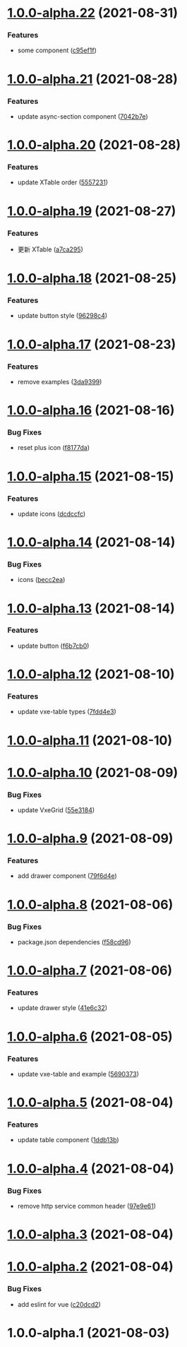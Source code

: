 # [1.0.0-alpha.22](https://github.com/fatesigner/antdvx/compare/v1.0.0-alpha.21...v1.0.0-alpha.22) (2021-08-31)


### Features

* some component ([c95ef1f](https://github.com/fatesigner/antdvx/commit/c95ef1f2d5d285f5ed6eaca9ffacde33e1ecd35d))

# [1.0.0-alpha.21](https://github.com/fatesigner/antdvx/compare/v1.0.0-alpha.20...v1.0.0-alpha.21) (2021-08-28)


### Features

* update async-section component ([7042b7e](https://github.com/fatesigner/antdvx/commit/7042b7ec88ad2174806436ce7ccc49bd8fdb8c70))

# [1.0.0-alpha.20](https://github.com/fatesigner/antdvx/compare/v1.0.0-alpha.19...v1.0.0-alpha.20) (2021-08-28)


### Features

* update XTable order ([5557231](https://github.com/fatesigner/antdvx/commit/55572310c290ed462c422ced3da3b76fee1fa6ec))

# [1.0.0-alpha.19](https://github.com/fatesigner/antdvx/compare/v1.0.0-alpha.18...v1.0.0-alpha.19) (2021-08-27)


### Features

* 更新 XTable ([a7ca295](https://github.com/fatesigner/antdvx/commit/a7ca29537e59544c0f9ad30910808326fd8f670c))

# [1.0.0-alpha.18](https://github.com/fatesigner/antdvx/compare/v1.0.0-alpha.17...v1.0.0-alpha.18) (2021-08-25)


### Features

* update button style ([96298c4](https://github.com/fatesigner/antdvx/commit/96298c45dbe453f40f252fdb70e1a4270cba4408))

# [1.0.0-alpha.17](https://github.com/fatesigner/antdvx/compare/v1.0.0-alpha.16...v1.0.0-alpha.17) (2021-08-23)


### Features

* remove examples ([3da9399](https://github.com/fatesigner/antdvx/commit/3da9399fca6a2ced30e9d361f0a8b10d83aa7d41))

# [1.0.0-alpha.16](https://github.com/fatesigner/antdvx/compare/v1.0.0-alpha.15...v1.0.0-alpha.16) (2021-08-16)


### Bug Fixes

* reset plus icon ([f8177da](https://github.com/fatesigner/antdvx/commit/f8177da032fc0a545f5a5afca3ec5d5c648a4ae7))

# [1.0.0-alpha.15](https://github.com/fatesigner/antdvx/compare/v1.0.0-alpha.14...v1.0.0-alpha.15) (2021-08-15)


### Features

* update icons ([dcdccfc](https://github.com/fatesigner/antdvx/commit/dcdccfc44585828746a182e4cb94ef2b8e4feeb0))

# [1.0.0-alpha.14](https://github.com/fatesigner/antdvx/compare/v1.0.0-alpha.13...v1.0.0-alpha.14) (2021-08-14)


### Bug Fixes

* icons ([becc2ea](https://github.com/fatesigner/antdvx/commit/becc2eaa00b26d5bb8e670f55ba3764ae9083a8d))

# [1.0.0-alpha.13](https://github.com/fatesigner/antdvx/compare/v1.0.0-alpha.12...v1.0.0-alpha.13) (2021-08-14)


### Features

* update button ([f6b7cb0](https://github.com/fatesigner/antdvx/commit/f6b7cb02607a19b004343cbc6191345d6af7af98))

# [1.0.0-alpha.12](https://github.com/fatesigner/antdvx/compare/v1.0.0-alpha.11...v1.0.0-alpha.12) (2021-08-10)


### Features

* update vxe-table types ([7fdd4e3](https://github.com/fatesigner/antdvx/commit/7fdd4e34db0282d82e1e32a388f0fb1ac4a729f8))

# [1.0.0-alpha.11](https://github.com/fatesigner/antdvx/compare/v1.0.0-alpha.10...v1.0.0-alpha.11) (2021-08-10)

# [1.0.0-alpha.10](https://github.com/fatesigner/antdvx/compare/v1.0.0-alpha.9...v1.0.0-alpha.10) (2021-08-09)


### Bug Fixes

* update VxeGrid ([55e3184](https://github.com/fatesigner/antdvx/commit/55e31846ed669e40cb1dcfb16e6bda354ccfc48e))

# [1.0.0-alpha.9](https://github.com/fatesigner/antdvx/compare/v1.0.0-alpha.8...v1.0.0-alpha.9) (2021-08-09)


### Features

* add drawer component ([79f6d4e](https://github.com/fatesigner/antdvx/commit/79f6d4e7deb9c5c059fa0269675b9e34afec187a))

# [1.0.0-alpha.8](https://github.com/fatesigner/antdvx/compare/v1.0.0-alpha.7...v1.0.0-alpha.8) (2021-08-06)


### Bug Fixes

* package.json dependencies ([f58cd96](https://github.com/fatesigner/antdvx/commit/f58cd96ea94ec1b5b5050d356b3e3444b7a5ccb8))

# [1.0.0-alpha.7](https://github.com/fatesigner/antdvx/compare/v1.0.0-alpha.6...v1.0.0-alpha.7) (2021-08-06)


### Features

* update drawer style ([41e6c32](https://github.com/fatesigner/antdvx/commit/41e6c32c472b7030a4909d85ad13867b12e1c141))

# [1.0.0-alpha.6](https://github.com/fatesigner/antdvx/compare/v1.0.0-alpha.5...v1.0.0-alpha.6) (2021-08-05)


### Features

* update vxe-table and example ([5690373](https://github.com/fatesigner/antdvx/commit/569037303c886fb79280c9dd08f8683ab6f121a2))

# [1.0.0-alpha.5](https://github.com/fatesigner/antdvx/compare/v1.0.0-alpha.4...v1.0.0-alpha.5) (2021-08-04)


### Features

* update table component ([1ddb13b](https://github.com/fatesigner/antdvx/commit/1ddb13b39e0c9b997ff1e83d8d4c2e4cf267ecba))

# [1.0.0-alpha.4](https://github.com/fatesigner/antdvx/compare/v1.0.0-alpha.3...v1.0.0-alpha.4) (2021-08-04)


### Bug Fixes

* remove http service common header ([97e9e61](https://github.com/fatesigner/antdvx/commit/97e9e61dad982365c3b73faf95dee73c2548fb41))

# [1.0.0-alpha.3](https://github.com/fatesigner/antdvx/compare/v1.0.0-alpha.2...v1.0.0-alpha.3) (2021-08-04)

# [1.0.0-alpha.2](https://github.com/fatesigner/antdvx/compare/v1.0.0-alpha.1...v1.0.0-alpha.2) (2021-08-04)


### Bug Fixes

* add eslint for vue ([c20dcd2](https://github.com/fatesigner/antdvx/commit/c20dcd254817127124e7e7b2a3aa6b9f6d58c2bf))

# 1.0.0-alpha.1 (2021-08-03)
